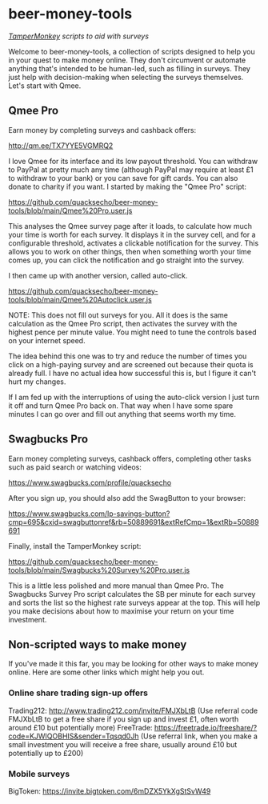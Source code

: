 # beer-money-tools

_[TamperMonkey](https://www.tampermonkey.net/) scripts to aid with surveys_

Welcome to beer-money-tools, a collection of scripts designed to help you in your quest to make money online. They don't circumvent or automate anything that's intended to be human-led, such as filling in surveys. They just help with decision-making when selecting the surveys themselves. Let's start with Qmee.

## Qmee Pro

Earn money by completing surveys and cashback offers:

http://qm.ee/TX7YYE5VGMRQ2

I love Qmee for its interface and its low payout threshold. You can withdraw to PayPal at pretty much any time (although PayPal may require at least £1 to withdraw to your bank) or you can save for gift cards. You can also donate to charity if you want. I started by making the "Qmee Pro" script:

https://github.com/quacksecho/beer-money-tools/blob/main/Qmee%20Pro.user.js

This analyses the Qmee survey page after it loads, to calculate how much your time is worth for each survey. It displays it in the survey cell, and for a configurable threshold, activates a clickable notification for the survey. This allows you to work on other things, then when something worth your time comes up, you can click the notification and go straight into the survey.

I then came up with another version, called auto-click.

https://github.com/quacksecho/beer-money-tools/blob/main/Qmee%20Autoclick.user.js

NOTE: This does not fill out surveys for you. All it does is the same calculation as the Qmee Pro script, then activates the survey with the highest pence per minute value. You might need to tune the controls based on your internet speed.

The idea behind this one was to try and reduce the number of times you click on a high-paying survey and are screened out because their quota is already full. I have no actual idea how successful this is, but I figure it can't hurt my changes.

If I am fed up with the interruptions of using the auto-click version I just turn it off and turn Qmee Pro back on. That way when I have some spare minutes I can go over and fill out anything that seems worth my time.

## Swagbucks Pro

Earn money completing surveys, cashback offers, completing other tasks such as paid search or watching videos:

https://www.swagbucks.com/profile/quacksecho

After you sign up, you should also add the SwagButton to your browser:

https://www.swagbucks.com/lp-savings-button?cmp=695&cxid=swagbuttonref&rb=50889691&extRefCmp=1&extRb=50889691

Finally, install the TamperMonkey script:

https://github.com/quacksecho/beer-money-tools/blob/main/Swagbucks%20Survey%20Pro.user.js

This is a little less polished and more manual than Qmee Pro. The Swagbucks Survey Pro script calculates the SB per minute for each survey and sorts the list so the highest rate surveys appear at the top. This will help you make decisions about how to maximise your return on your time investment.

## Non-scripted ways to make money

If you've made it this far, you may be looking for other ways to make money online. Here are some other links which might help you out.

### Online share trading sign-up offers

Trading212: http://www.trading212.com/invite/FMJXbLtB (Use referral code FMJXbLtB to get a free share if you sign up and invest £1, often worth around £10 but potentially more)
FreeTrade: https://freetrade.io/freeshare/?code=KJWIQOBHIS&sender=Tqsqd0Jh (Use referral link, when you make a small investment you will receive a free share, usually around £10 but potentially up to £200)

### Mobile surveys

BigToken: https://invite.bigtoken.com/6mDZX5YkXgStSvW49
